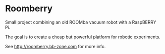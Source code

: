 # Roomberry

Small project combining an old ROOMba vacuum robot with a RaspBERRY Pi. 

The goal is to create a cheap but powerful platform for robotic experiments. 

See http://roomberry.bb-zone.com for more info.
